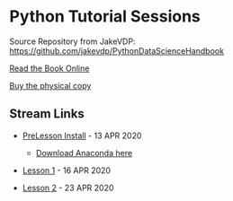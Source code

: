 # Python Tutorial Sessions

Source Repository from JakeVDP: https://github.com/jakevdp/PythonDataScienceHandbook

[Read the Book Online](https://jakevdp.github.io/PythonDataScienceHandbook/)

[Buy the physical copy](http://shop.oreilly.com/product/0636920034919.do)

## Stream Links
* [PreLesson Install](https://youtu.be/sMAiG-IuzCg) - 13 APR 2020

  * [Download Anaconda here](https://www.anaconda.com/distribution/)

* [Lesson 1](https://youtu.be/vDvbVWg-PfU) - 16 APR 2020
* [Lesson 2](https://youtu.be/-6ny70l_F3Q) - 23 APR 2020
